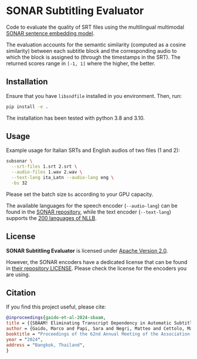 # SONAR Subtitling Evaluator

Code to evaluate the quality of SRT files using the multilingual multimodal [SONAR sentence embedding model](https://github.com/facebookresearch/SONAR).

The evaluation accounts for the semantic similarity (computed as a cosine similarity)
between each subtitle block and the corresponding audio to which the block is assigned to
(through the timestamps in the SRT). The returned scores range in `[-1, 1]`
where the higher, the better.


## Installation

Ensure that you have `libsndfile` installed in you environment.
Then, run:

```bash
pip install -e .
```

The installation has been tested with python 3.8 and 3.10.

## Usage

Example usage for Italian SRTs and English audios of two files (1 and 2):

```bash
subsonar \
  --srt-files 1.srt 2.srt \
  --audio-files 1.wav 2.wav \
  --text-lang ita_Latn --audio-lang eng \
  -bs 32
```

Please set the batch size `bs` according to your GPU capacity.

The available languages for the speech encoder (`--audio-lang`) can be found in the
[SONAR repository](https://github.com/facebookresearch/SONAR/blob/main/README.md#supported-languages-and-download-links),
while the text encoder (`--text-lang`) supports the
[200 languages of NLLB](https://github.com/facebookresearch/fairseq/blob/nllb/examples/nllb/modeling/scripts/flores200/langs.txt).

## License

**SONAR Subtitling Evaluator** is licensed under [Apache Version 2.0](LICENSE).

However, the SONAR encoders have a dedicated license that can be found
in [their repository LICENSE](https://github.com/facebookresearch/SONAR/blob/main/LICENSE.md).
Please check the license for the encoders you are using.

## Citation

If you find this project useful, please cite:

```bibtex
@inproceedings{gaido-et-al-2024-sbaam,
title = {{SBAAM! Eliminating Transcript Dependency in Automatic Subtitling}},
author = {Gaido, Marco and Papi, Sara and Negri, Matteo and Cettolo, Mauro and Bentivogli, Luisa},
booktitle = "Proceedings of the 62nd Annual Meeting of the Association for Computational Linguistics (Volume 1: Long Papers)",
year = "2024",
address = "Bangkok, Thailand",
}
```
